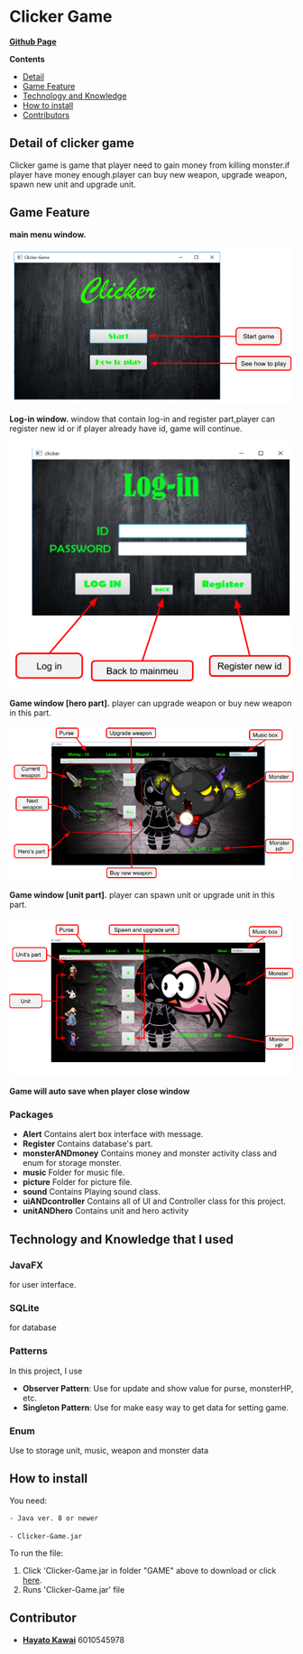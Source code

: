 # Clicker Game

[**Github Page**](https://jp-ske15.github.io/Project2-Clicker-Game/)

**Contents**

- [Detail](#detail-of-clicker-game)
- [Game Feature](#game-feature)
- [Technology and Knowledge](#technology-and-knowledge-that-i-used)
- [How to install](#how-to-install)
- [Contributors](#contributors)

## Detail of clicker game
Clicker game is game that player need to gain money from killing monster.if player have money enough.player can buy new weapon, upgrade weapon, spawn new unit and upgrade unit.

## Game Feature
**main menu window.**

![Mwindow](RMpicture/pic.png)

**Log-in window.** window that contain log-in and register part,player can register new id or if player already have id, game will continue.

![Lwindow](RMpicture/pic2.png)

**Game window [hero part].** player can upgrade weapon or buy new weapon in this part.

![GwindowH](RMpicture/pic3.png)

**Game window [unit part].** player can spawn unit or upgrade unit in this part.

![GwindowU](RMpicture/last.png)

**Game will auto save when player close window**

### Packages
- **Alert** Contains alert box  interface with message.
- **Register** Contains database's part.
- **monsterANDmoney**  Contains money and monster activity class and enum for storage monster.
- **music** Folder for music file.
- **picture** Folder for picture file.
- **sound** Contains Playing sound class.
- **uiANDcontroller** Contains all of UI and Controller class for this project.
- **unitANDhero** Contains unit and hero activity

## Technology and Knowledge that I used

### JavaFX
for user interface.

### SQLite
for database

### Patterns
In this project, I use
- **Observer Pattern**: Use for update and show value for purse, monsterHP, etc.
- **Singleton Pattern**: Use for make easy way to get data for setting game.
 
### Enum
 Use to storage unit, music, weapon and monster data

## How to install

You need: 

	- Java ver. 8 or newer

	- Clicker-Game.jar


To run the file: 

1. Click 'Clicker-Game.jar in folder "GAME"  above to download or click [here](https://github.com/JP-SKE15/Project2-Clicker/blob/master/GAME/Clicker-Game.jar).
2. Runs 'Clicker-Game.jar' file



## Contributor

- [**Hayato Kawai**](https://github.com/JP-SKE15) 6010545978
